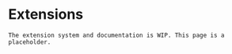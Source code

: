 # Extensions

```admonish todo
The extension system and documentation is WIP. This page is a placeholder.
```
